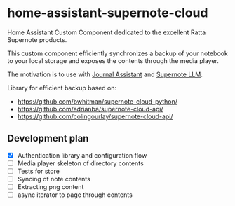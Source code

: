 # home-assistant-supernote-cloud

Home Assistant Custom Component dedicated to the excellent Ratta Supernote products.

This custom component efficiently synchronizes a backup of your notebook to your
local storage and exposes the contents through the media player.

The motivation is to use with [Journal Assistant](https://github.com/allenporter/home-assistant-journal-assistant) and [Supernote LLM](https://github.com/allenporter/supernote-llm/).

Library for efficient backup based on:

- https://github.com/bwhitman/supernote-cloud-python/
- https://github.com/adrianba/supernote-cloud-api/
- https://github.com/colingourlay/supernote-cloud-api/

## Development plan

- [x] Authentication library and configuration flow
- [ ] Media player skeleton of directory contents
- [ ] Tests for store
- [ ] Syncing of note contents
- [ ] Extracting png content
- [ ] async iterator to page through contents

